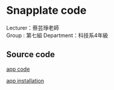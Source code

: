 # Snapplate code
Lecturer：蔡芸琤老師   
Group : 第七組 
Department：科技系4年級  

## Source code
<p dir="auto"><a href="https://github.com/ArielJunus/SnapPlate/blob/main/gemini.zip">app code</a></p>
<p dir="auto"><a href="https://github.com/ArielJunus/SnapPlate/blob/main/app-release.zip">app installation</a></p>
